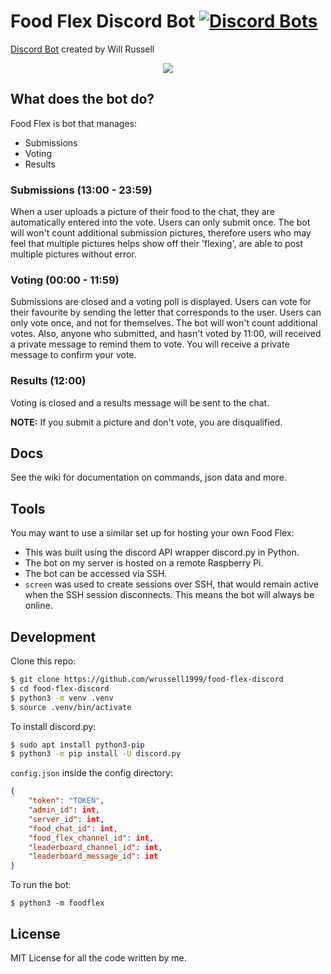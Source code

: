 # Food Flex Discord Bot [![Discord Bots](https://discordbots.org/api/widget/status/502391189270560773.svg)](https://discordbots.org/bot/502391189270560773)

[Discord Bot](https://discordbots.org/bot/502391189270560773) created by Will Russell
<p align="center">
  <img src="https://cdn.discordapp.com/attachments/501947007653511172/572491463112523780/unknown.png">
</p>

## What does the bot do?
Food Flex is bot that manages:
- Submissions
- Voting 
- Results

### Submissions (13:00 - 23:59)

When a user uploads a picture of their food to the chat, they are automatically entered into the vote. Users can only submit once. The bot will won't count additional submission pictures, therefore users who may feel that multiple pictures helps show off their 'flexing', are able to post multiple pictures without error.

### Voting (00:00 - 11:59)

Submissions are closed and a voting poll is displayed. Users can vote for their favourite by sending the letter that corresponds to the user. Users can only vote once, and not for themselves. The bot will won't count additional votes. Also, anyone who submitted, and hasn't voted by 11:00, will received a private message to remind them to vote. You will receive a private message to confirm your vote.

### Results (12:00)

Voting is closed and a results message will be sent to the chat. 

**NOTE:** If you submit a picture and don't vote, you are disqualified.

## Docs

See the wiki for documentation on commands, json data and more.

## Tools

You may want to use a similar set up for hosting your own Food Flex:

- This was built using the discord API wrapper discord.py in Python.
- The bot on my server is hosted on a remote Raspberry Pi.
- The bot can be accessed via SSH.
- `screen` was used to create sessions over SSH, that would remain active when the SSH session disconnects. This means the bot will always be online.

## Development

Clone this repo:
```bash
$ git clone https://github.com/wrussell1999/food-flex-discord
$ cd food-flex-discord
$ python3 -m venv .venv
$ source .venv/bin/activate
```

To install discord.py:
```bash
$ sudo apt install python3-pip
$ python3 -m pip install -U discord.py
```

`config.json` inside the config directory:
```json
{
    "token": "TOKEN",
    "admin_id": int,
    "server_id": int,
    "food_chat_id": int,
    "food_flex_channel_id": int,
    "leaderboard_channel_id": int,
    "leaderboard_message_id": int
}
```

To run the bot: 

    $ python3 -m foodflex

## License
MIT License for all the code written by me.
